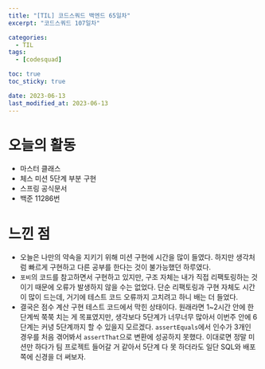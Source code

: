 ```yaml
---
title: "[TIL] 코드스쿼드 백엔드 65일차"
excerpt: "코드스쿼드 107일차"

categories:
  - TIL
tags:
  - [codesquad]

toc: true
toc_sticky: true

date: 2023-06-13
last_modified_at: 2023-06-13
---
```


# 오늘의 활동

- 마스터 클래스
- 체스 미션 5단계 부분 구현
- 스프링 공식문서
- 백준 11286번

# 느낀 점

- 오늘은 나만의 약속을 지키기 위해 미션 구현에 시간을 많이 들였다. 하지만 생각처럼 빠르게 구현하고 다른 공부를 한다는 것이 불가능했던 하루였다.
- `포비`의 코드를 참고하면서 구현하고 있지만, 구조 자체는 내가 직접 리팩토링하는 것이기 때문에 오류가 발생하지 않을 수는 없었다. 단순 리팩토링과 구현 자체도 시간이 많이 드는데, 거기에 테스트 코드 오류까지 고치려고 하니 배는 더 들었다.
- 결국은 점수 계산 구현 테스트 코드에서 막힌 상태이다. 원래라면 1~2시간 안에 한 단계씩 쭉쭉 치는 게 목표였지만, 생각보다 5단계가 너무너무 많아서 이번주 안에 6단계는 커녕 5단계까지 할 수 있을지 모르겠다. `assertEquals`에서 인수가 3개인 경우를 처음 겪어봐서 `assertThat`으로 변환에 성공하지 못했다. 이대로면 정말 미션만 하다가 팀 프로젝트 들어갈 거 같아서 5단계 다 못 하더라도 일단 SQL와 배포쪽에 신경을 더 써보자.